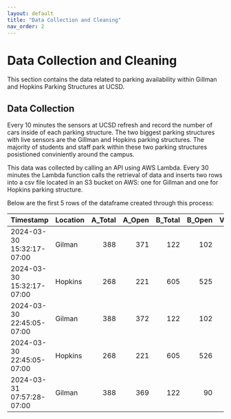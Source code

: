 ```yaml
---
layout: default
title: "Data Collection and Cleaning"
nav_order: 2
---
```


# Data Collection and Cleaning

This section contains the data related to parking availability within Gillman and Hopkins Parking Structures at UCSD.

## Data Collection
Every 10 minutes the sensors at UCSD refresh and record the number of cars inside of each parking structure. The two biggest parking structures with live sensors are the Gillman and Hopkins parking structures. The majority of students and staff park within these two parking structures posistioned conviniently around the campus.

This data was collected by calling an API using AWS Lambda. Every 30 minutes the Lambda function calls the retrieval of data and inserts two rows into a csv file located in an S3 bucket on AWS: one for Gillman and one for Hopkins parking structure.

Below are the first 5 rows of the dataframe created through this process:

| Timestamp                 | Location   |   A_Total |   A_Open |   B_Total |   B_Open |   V_Total |   V_Open |   Accessible_Total |   Accessible_Open |   SR_Total |   SR_Open | Day_of_week   |
|:--------------------------|:-----------|----------:|---------:|----------:|---------:|----------:|---------:|-------------------:|------------------:|-----------:|----------:|:--------------|
| 2024-03-30 15:32:17-07:00 | Gilman     |       388 |      371 |       122 |      102 |       198 |      190 |                 44 |                44 |          0 |         0 | Saturday      |
| 2024-03-30 15:32:17-07:00 | Hopkins    |       268 |      221 |       605 |      525 |        90 |       71 |                 25 |                25 |        189 |       149 | Saturday      |
| 2024-03-30 22:45:05-07:00 | Gilman     |       388 |      372 |       122 |      102 |       198 |      190 |                 44 |                44 |          0 |         0 | Saturday      |
| 2024-03-30 22:45:05-07:00 | Hopkins    |       268 |      221 |       605 |      526 |        90 |       71 |                 25 |                25 |        189 |       149 | Saturday      |
| 2024-03-31 07:57:28-07:00 | Gilman     |       388 |      369 |       122 |       90 |       198 |      189 |                 44 |                43 |          0 |         0 | Sunday        |


